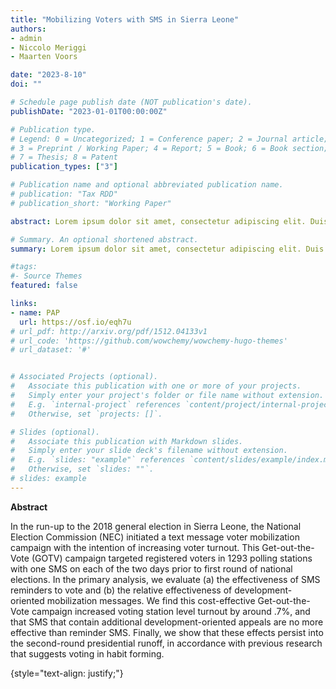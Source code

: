 ```yaml
---
title: "Mobilizing Voters with SMS in Sierra Leone"
authors:
- admin
- Niccolo Meriggi
- Maarten Voors

date: "2023-8-10"
doi: ""

# Schedule page publish date (NOT publication's date).
publishDate: "2023-01-01T00:00:00Z"

# Publication type.
# Legend: 0 = Uncategorized; 1 = Conference paper; 2 = Journal article;
# 3 = Preprint / Working Paper; 4 = Report; 5 = Book; 6 = Book section;
# 7 = Thesis; 8 = Patent
publication_types: ["3"]

# Publication name and optional abbreviated publication name.
# publication: "Tax RDD"
# publication_short: "Working Paper"

abstract: Lorem ipsum dolor sit amet, consectetur adipiscing elit. Duis posuere tellus ac convallis placerat. Proin tincidunt magna sed ex sollicitudin condimentum. Sed ac faucibus dolor, scelerisque sollicitudin nisi. Cras purus urna, suscipit quis sapien eu, pulvinar tempor diam. Quisque risus orci, mollis id ante sit amet, gravida egestas nisl. Sed ac tempus magna. Proin in dui enim. Donec condimentum, sem id dapibus fringilla, tellus enim condimentum arcu, nec volutpat est felis vel metus. Vestibulum sit amet erat at nulla eleifend gravida.

# Summary. An optional shortened abstract.
summary: Lorem ipsum dolor sit amet, consectetur adipiscing elit. Duis posuere tellus ac convallis placerat. Proin tincidunt magna sed ex sollicitudin condimentum.

#tags:
#- Source Themes
featured: false

links:
- name: PAP
  url: https://osf.io/eqh7u
# url_pdf: http://arxiv.org/pdf/1512.04133v1
# url_code: 'https://github.com/wowchemy/wowchemy-hugo-themes'
# url_dataset: '#'


# Associated Projects (optional).
#   Associate this publication with one or more of your projects.
#   Simply enter your project's folder or file name without extension.
#   E.g. `internal-project` references `content/project/internal-project/index.md`.
#   Otherwise, set `projects: []`.

# Slides (optional).
#   Associate this publication with Markdown slides.
#   Simply enter your slide deck's filename without extension.
#   E.g. `slides: "example"` references `content/slides/example/index.md`.
#   Otherwise, set `slides: ""`.
# slides: example
---
```


**Abstract**

In the run-up to the 2018 general election in Sierra Leone, the National Election Commission (NEC) initiated a text message voter mobilization campaign with the intention of increasing voter turnout. This Get-out-the-Vote (GOTV) campaign targeted registered voters in 1293 polling stations with one SMS on each of the two days prior to first round of national elections. In the primary analysis, we evaluate (a) the effectiveness of SMS reminders to vote and (b) the relative effectiveness of development-oriented mobilization messages. We find this cost-effective Get-out-the-Vote campaign increased voting station level turnout by around .7%, and that SMS that contain additional development-oriented appeals are no more effective than reminder SMS. Finally, we show that these effects persist into the second-round presidential runoff, in accordance with previous research that suggests voting in habit forming.  

{style="text-align: justify;"}